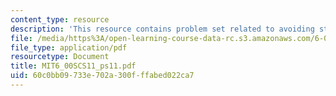 ```yaml
---
content_type: resource
description: 'This resource contains problem set related to avoiding statistical fallacies. '
file: /media/https%3A/open-learning-course-data-rc.s3.amazonaws.com/6-00sc-introduction-to-computer-science-and-programming-spring-2011/60c0bb09733e702a300fffabed022ca7_MIT6_00SCS11_ps11.pdf
file_type: application/pdf
resourcetype: Document
title: MIT6_00SCS11_ps11.pdf
uid: 60c0bb09-733e-702a-300f-ffabed022ca7
---
```

